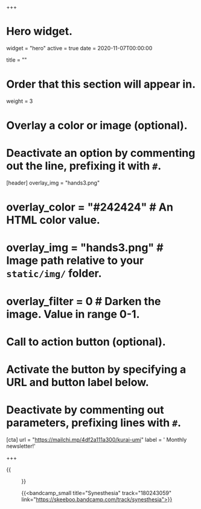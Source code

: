 +++
# Hero widget.
widget = "hero"
active = true
date = 2020-11-07T00:00:00

title = ""

# Order that this section will appear in.
weight = 3

# Overlay a color or image (optional).
#   Deactivate an option by commenting out the line, prefixing it with `#`.
[header]
overlay_img = "hands3.png"
#  overlay_color = "#242424"  # An HTML color value.
#  overlay_img = "hands3.png"  # Image path relative to your `static/img/` folder.
#  overlay_filter = 0  # Darken the image. Value in range 0-1.

# Call to action button (optional).
#   Activate the button by specifying a URL and button label below.
#   Deactivate by commenting out parameters, prefixing lines with `#`.

[cta]
url = "https://mailchi.mp/4df2a111a300/kurai-umi"
label = '<i class="fas fa-envelope"></i> Monthly newsletter!'

+++


{{<figure src="/img/covers/Synesthesia.jpg" width="320" link="https://distrokid.com/hyperfollow/skeeboo/synesthesia" target="_blank">}}

{{<bandcamp_small title="Synesthesia" track="180243059" link="https://skeeboo.bandcamp.com/track/synesthesia">}}
